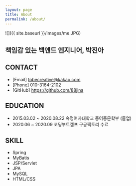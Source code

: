 ```yaml
---
layout: page
title: About
permalink: /about/
---
```

![]({{ site.baseurl }}/images/me.JPG)

## 책임감 있는 백엔드 엔지니어, 박진아  

CONTACT 
---
- [Email] tobecreative@kakao.com
- [Phone] 010-3164-2102
- [GitHub] <https://github.com/88jina>

EDUCATION
---
- 2015.03.02 ~ 2020.08.22 숙명여자대학교 중어중문학부 (졸업)
- 2020.06 ~ 2020.09 코딩부트캠프 구공팩토리 수료

SKILL
---
- Spring 
- MyBatis
- JSP/Servlet
- JPA
- MySQL
- HTML/CSS
